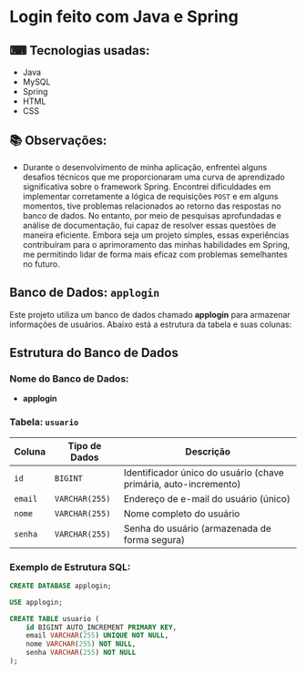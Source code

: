 # Login feito com Java e Spring 

## ⌨ Tecnologias usadas:
- Java
- MySQL
- Spring
- HTML
- CSS

## 📚 Observações:

- Durante o desenvolvimento de minha aplicação, enfrentei alguns desafios técnicos que me proporcionaram uma curva de aprendizado significativa sobre o framework Spring. Encontrei dificuldades em implementar corretamente a lógica de requisições `POST` e em alguns momentos, tive problemas relacionados ao retorno das respostas no banco de dados. No entanto, por meio de pesquisas aprofundadas e análise de documentação, fui capaz de resolver essas questões de maneira eficiente. Embora seja um projeto simples, essas experiências contribuíram para o aprimoramento das minhas habilidades em Spring, me permitindo lidar de forma mais eficaz com problemas semelhantes no futuro.

## Banco de Dados: `applogin`

Este projeto utiliza um banco de dados chamado **applogin** para armazenar informações de usuários. Abaixo está a estrutura da tabela e suas colunas:

## Estrutura do Banco de Dados

### Nome do Banco de Dados:
- **applogin**

### Tabela: `usuario`

| Coluna  | Tipo de Dados | Descrição                          |
|---------|---------------|------------------------------------|
| `id`    | `BIGINT`      | Identificador único do usuário (chave primária, auto-incremento) |
| `email` | `VARCHAR(255)` | Endereço de e-mail do usuário (único) |
| `nome`  | `VARCHAR(255)` | Nome completo do usuário            |
| `senha` | `VARCHAR(255)` | Senha do usuário (armazenada de forma segura) |

### Exemplo de Estrutura SQL:

```sql
CREATE DATABASE applogin;

USE applogin;

CREATE TABLE usuario (
    id BIGINT AUTO_INCREMENT PRIMARY KEY,
    email VARCHAR(255) UNIQUE NOT NULL,
    nome VARCHAR(255) NOT NULL,
    senha VARCHAR(255) NOT NULL
);
